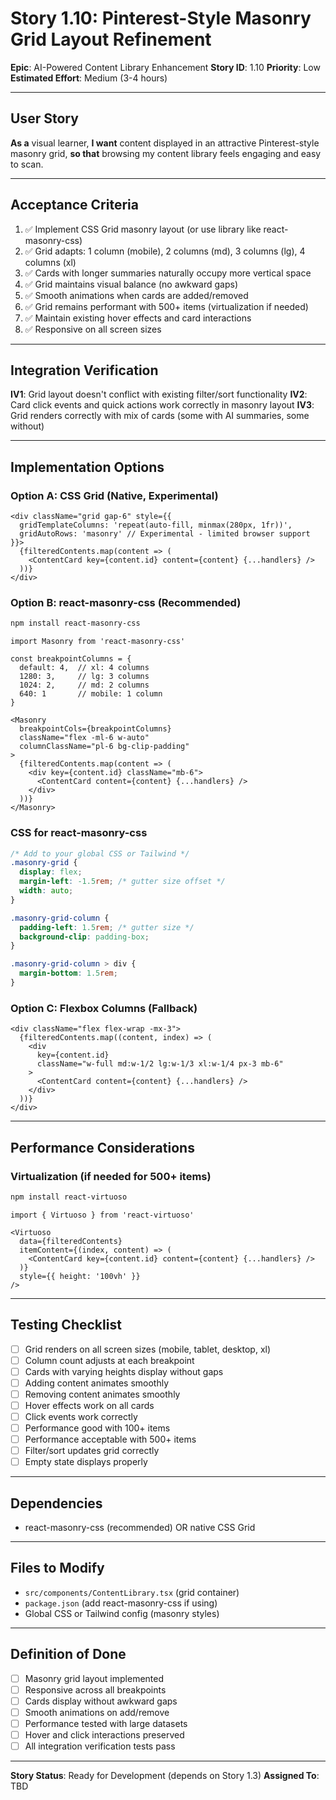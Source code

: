 # Story 1.10: Pinterest-Style Masonry Grid Layout Refinement

**Epic**: AI-Powered Content Library Enhancement
**Story ID**: 1.10
**Priority**: Low
**Estimated Effort**: Medium (3-4 hours)

---

## User Story

**As a** visual learner,
**I want** content displayed in an attractive Pinterest-style masonry grid,
**so that** browsing my content library feels engaging and easy to scan.

---

## Acceptance Criteria

1. ✅ Implement CSS Grid masonry layout (or use library like react-masonry-css)
2. ✅ Grid adapts: 1 column (mobile), 2 columns (md), 3 columns (lg), 4 columns (xl)
3. ✅ Cards with longer summaries naturally occupy more vertical space
4. ✅ Grid maintains visual balance (no awkward gaps)
5. ✅ Smooth animations when cards are added/removed
6. ✅ Grid remains performant with 500+ items (virtualization if needed)
7. ✅ Maintain existing hover effects and card interactions
8. ✅ Responsive on all screen sizes

---

## Integration Verification

**IV1**: Grid layout doesn't conflict with existing filter/sort functionality
**IV2**: Card click events and quick actions work correctly in masonry layout
**IV3**: Grid renders correctly with mix of cards (some with AI summaries, some without)

---

## Implementation Options

### Option A: CSS Grid (Native, Experimental)
```tsx
<div className="grid gap-6" style={{
  gridTemplateColumns: 'repeat(auto-fill, minmax(280px, 1fr))',
  gridAutoRows: 'masonry' // Experimental - limited browser support
}}>
  {filteredContents.map(content => (
    <ContentCard key={content.id} content={content} {...handlers} />
  ))}
</div>
```

### Option B: react-masonry-css (Recommended)
```bash
npm install react-masonry-css
```

```tsx
import Masonry from 'react-masonry-css'

const breakpointColumns = {
  default: 4,  // xl: 4 columns
  1280: 3,     // lg: 3 columns
  1024: 2,     // md: 2 columns
  640: 1       // mobile: 1 column
}

<Masonry
  breakpointCols={breakpointColumns}
  className="flex -ml-6 w-auto"
  columnClassName="pl-6 bg-clip-padding"
>
  {filteredContents.map(content => (
    <div key={content.id} className="mb-6">
      <ContentCard content={content} {...handlers} />
    </div>
  ))}
</Masonry>
```

### CSS for react-masonry-css
```css
/* Add to your global CSS or Tailwind */
.masonry-grid {
  display: flex;
  margin-left: -1.5rem; /* gutter size offset */
  width: auto;
}

.masonry-grid-column {
  padding-left: 1.5rem; /* gutter size */
  background-clip: padding-box;
}

.masonry-grid-column > div {
  margin-bottom: 1.5rem;
}
```

### Option C: Flexbox Columns (Fallback)
```tsx
<div className="flex flex-wrap -mx-3">
  {filteredContents.map((content, index) => (
    <div
      key={content.id}
      className="w-full md:w-1/2 lg:w-1/3 xl:w-1/4 px-3 mb-6"
    >
      <ContentCard content={content} {...handlers} />
    </div>
  ))}
</div>
```

---

## Performance Considerations

### Virtualization (if needed for 500+ items)
```bash
npm install react-virtuoso
```

```tsx
import { Virtuoso } from 'react-virtuoso'

<Virtuoso
  data={filteredContents}
  itemContent={(index, content) => (
    <ContentCard key={content.id} content={content} {...handlers} />
  )}
  style={{ height: '100vh' }}
/>
```

---

## Testing Checklist

- [ ] Grid renders on all screen sizes (mobile, tablet, desktop, xl)
- [ ] Column count adjusts at each breakpoint
- [ ] Cards with varying heights display without gaps
- [ ] Adding content animates smoothly
- [ ] Removing content animates smoothly
- [ ] Hover effects work on all cards
- [ ] Click events work correctly
- [ ] Performance good with 100+ items
- [ ] Performance acceptable with 500+ items
- [ ] Filter/sort updates grid correctly
- [ ] Empty state displays properly

---

## Dependencies

- react-masonry-css (recommended) OR native CSS Grid

---

## Files to Modify

- `src/components/ContentLibrary.tsx` (grid container)
- `package.json` (add react-masonry-css if using)
- Global CSS or Tailwind config (masonry styles)

---

## Definition of Done

- [ ] Masonry grid layout implemented
- [ ] Responsive across all breakpoints
- [ ] Cards display without awkward gaps
- [ ] Smooth animations on add/remove
- [ ] Performance tested with large datasets
- [ ] Hover and click interactions preserved
- [ ] All integration verification tests pass

---

**Story Status**: Ready for Development (depends on Story 1.3)
**Assigned To**: TBD
